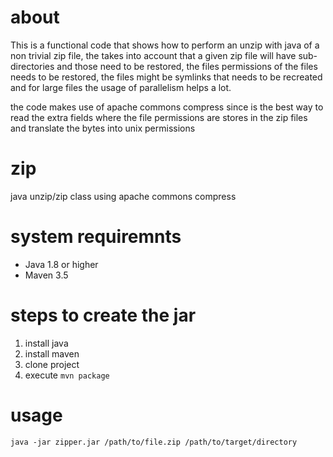 # about
This is a functional code that shows how to perform an unzip with java of a non trivial zip file, the takes into account
that a given zip file will have sub-directories and those need to be restored, the files permissions of the files needs to be restored,
the files might be symlinks that needs to be recreated and for large files the usage of parallelism helps a lot.

the code makes use of apache commons compress since is the best way to read the extra fields where the file permissions are stores in the zip files and translate the bytes into unix permissions

# zip
java unzip/zip class using apache commons compress

# system requiremnts 
* Java 1.8 or higher
* Maven 3.5

# steps to create the jar
1. install java
2. install maven
3. clone project
4. execute ```mvn package```

# usage
```java -jar zipper.jar /path/to/file.zip /path/to/target/directory```
